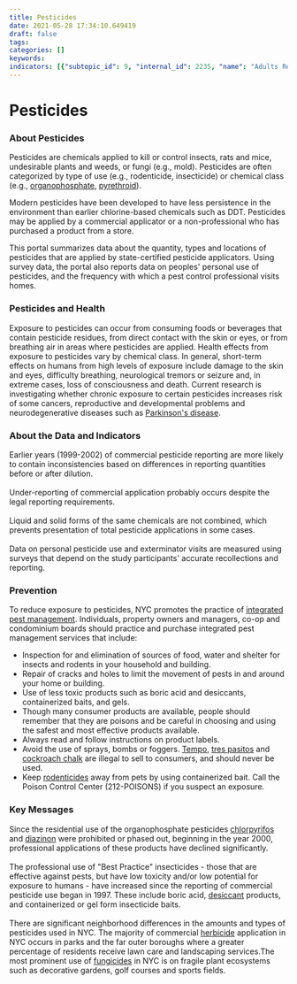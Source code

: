 ```yaml
---
title: Pesticides
date: 2021-05-28 17:34:10.649419
draft: false
tags: 
categories: []
keywords: 
indicators: [{"subtopic_id": 9, "internal_id": 2235, "name": "Adults Reporting Personal Use of Pesticides", "URL": "https://a816-dohbesp.nyc.gov/IndicatorPublic/VisualizationData.aspx?id=2235,719b87,9,Summarize"}, {"subtopic_id": 9, "internal_id": 100, "name": "Commercial Use of \"Best Practice\" Products", "URL": "https://a816-dohbesp.nyc.gov/IndicatorPublic/VisualizationData.aspx?id=100,719b87,9,Summarize"}, {"subtopic_id": 9, "internal_id": 96, "name": "Commercial Use of Fungicides", "URL": "https://a816-dohbesp.nyc.gov/IndicatorPublic/VisualizationData.aspx?id=96,719b87,9,Summarize"}, {"subtopic_id": 9, "internal_id": 94, "name": "Commercial Use of Herbicides", "URL": "https://a816-dohbesp.nyc.gov/IndicatorPublic/VisualizationData.aspx?id=94,719b87,9,Summarize"}, {"subtopic_id": 9, "internal_id": 93, "name": "Commercial Use of Insecticides", "URL": "https://a816-dohbesp.nyc.gov/IndicatorPublic/VisualizationData.aspx?id=93,719b87,9,Summarize"}, {"subtopic_id": 9, "internal_id": 97, "name": "Commercial Use of Insecticides (Organophosphate)", "URL": "https://a816-dohbesp.nyc.gov/IndicatorPublic/VisualizationData.aspx?id=97,719b87,9,Summarize"}, {"subtopic_id": 9, "internal_id": 98, "name": "Commercial Use of Insecticides (Pyrethroid/Pyrethrin)", "URL": "https://a816-dohbesp.nyc.gov/IndicatorPublic/VisualizationData.aspx?id=98,719b87,9,Summarize"}, {"subtopic_id": 9, "internal_id": 102, "name": "Commercial Use of Rodenticides", "URL": "https://a816-dohbesp.nyc.gov/IndicatorPublic/VisualizationData.aspx?id=102,719b87,9,Summarize"}, {"subtopic_id": 9, "internal_id": 99, "name": "Insecticides (Carbamate)", "URL": "https://a816-dohbesp.nyc.gov/IndicatorPublic/VisualizationData.aspx?id=99,719b87,9,Summarize"}, {"subtopic_id": 9, "internal_id": 2025, "name": "Nitrogen Dioxide (NO2)", "URL": "https://a816-dohbesp.nyc.gov/IndicatorPublic/VisualizationData.aspx?id=2025,719b87,9,Summarize"}, {"subtopic_id": 9, "internal_id": 2366, "name": "NYC Agency Use of \"Best Practice\" Products", "URL": "https://a816-dohbesp.nyc.gov/IndicatorPublic/VisualizationData.aspx?id=2366,719b87,9,Summarize"}, {"subtopic_id": 9, "internal_id": 2364, "name": "NYC Agency Use of Fungicides", "URL": "https://a816-dohbesp.nyc.gov/IndicatorPublic/VisualizationData.aspx?id=2364,719b87,9,Summarize"}, {"subtopic_id": 9, "internal_id": 2367, "name": "NYC Agency Use of Glyphosate", "URL": "https://a816-dohbesp.nyc.gov/IndicatorPublic/VisualizationData.aspx?id=2367,719b87,9,Summarize"}, {"subtopic_id": 9, "internal_id": 2368, "name": "NYC Agency Use of Herbicides", "URL": "https://a816-dohbesp.nyc.gov/IndicatorPublic/VisualizationData.aspx?id=2368,719b87,9,Summarize"}, {"subtopic_id": 9, "internal_id": 2369, "name": "NYC Agency Use of Insecticides", "URL": "https://a816-dohbesp.nyc.gov/IndicatorPublic/VisualizationData.aspx?id=2369,719b87,9,Summarize"}, {"subtopic_id": 9, "internal_id": 2374, "name": "NYC Agency Use of Mosquito Control", "URL": "https://a816-dohbesp.nyc.gov/IndicatorPublic/VisualizationData.aspx?id=2374,719b87,9,Summarize"}, {"subtopic_id": 9, "internal_id": 2370, "name": "NYC Agency Use of Rodenticides", "URL": "https://a816-dohbesp.nyc.gov/IndicatorPublic/VisualizationData.aspx?id=2370,719b87,9,Summarize"}, {"subtopic_id": 9, "internal_id": 91, "name": "Regular Exterminator Service", "URL": "https://a816-dohbesp.nyc.gov/IndicatorPublic/VisualizationData.aspx?id=91,719b87,9,Summarize"}]
---
```

# Pesticides
<h3>About Pesticides</h3>
<p>Pesticides are chemicals applied to kill or control insects, rats and mice, undesirable plants and weeds, or fungi (e.g., mold). Pesticides are often categorized by type of use (e.g., rodenticide, insecticide) or chemical class (e.g., <a href="http://a816-dohbesp.nyc.gov/IndicatorPublic/Glossary.aspx#Organophosphate" target="_blank">organophosphate</a>, <a href="http://a816-dohbesp.nyc.gov/IndicatorPublic/Glossary.aspx#Pyrethroids" target="_blank">pyrethroid</a>).</p>
<p>Modern pesticides have been developed to have less persistence in the environment than earlier chlorine-based chemicals such as DDT. Pesticides may be applied by a commercial applicator or a non-professional who has purchased a product from a store.</p>
<p>This portal summarizes data about the quantity, types and locations of pesticides that are applied by state-certified pesticide applicators. Using survey data, the portal also reports data on peoples' personal use of pesticides, and the frequency with which a pest control professional visits homes.</p>
<h3>Pesticides and Health</h3>
<p>Exposure to pesticides can occur from consuming foods or beverages that contain pesticide residues, from direct contact with the skin or eyes, or from breathing air in areas where pesticides are applied. Health effects from exposure to pesticides vary by chemical class. In general, short-term effects on humans from high levels of exposure include damage to the skin and eyes, difficulty breathing, neurological tremors or seizure and, in extreme cases, loss of consciousness and death. Current research is investigating whether chronic exposure to certain pesticides increases risk of some cancers, reproductive and developmental problems and neurodegenerative diseases such as <a href="http://a816-dohbesp.nyc.gov/IndicatorPublic/Glossary.aspx#Parkinsons_disease" target="_blank">Parkinson's disease</a>.</p>
<h3>About the Data and Indicators&nbsp;</h3>
<p>Earlier years (1999-2002) of commercial pesticide reporting are more likely to contain inconsistencies based on differences in reporting quantities before or after dilution.<br /><br /> Under-reporting of commercial application probably occurs despite the legal reporting requirements.<br /><br />Liquid and solid forms of the same chemicals are not combined, which prevents presentation of total pesticide applications in some cases.<br /><br />Data on personal pesticide use and exterminator visits are measured using surveys that depend on the study participants' accurate recollections and reporting.</p>
<h3>Prevention</h3>
<p>To reduce exposure to pesticides, NYC promotes the practice of <a href="http://a816-dohbesp.nyc.gov/IndicatorPublic/Glossary.aspx#Integrated_Pest_Management" target="_blank">integrated pest management</a>. Individuals, property owners and managers, co-op and condominium boards should practice and purchase integrated pest management services that include:</p>
<ul>
<li>Inspection for and elimination of sources of food, water and shelter for insects and rodents in your household and building.</li>
<li>Repair of cracks and holes to limit the movement of pests in and around your home or building.</li>
<li>Use of less toxic products such as boric acid and desiccants, containerized baits, and gels.</li>
<li>Though many consumer products are available, people should remember that they are poisons and be careful in choosing and using the safest and most effective products available.</li>
<li>Always read and follow instructions on product labels.</li>
<li>Avoid the use of sprays, bombs or foggers. <a href="http://a816-dohbesp.nyc.gov/IndicatorPublic/Glossary.aspx#Tempo" target="_blank">Tempo</a>, <a href="http://a816-dohbesp.nyc.gov/IndicatorPublic/Glossary.aspx#Tres_pasitos" target="_blank">tres pasitos</a> and <a href="http://a816-dohbesp.nyc.gov/IndicatorPublic/Glossary.aspx#Cockroach_chalk" target="_blank">cockroach chalk</a> are illegal to sell to consumers, and should never be used.</li>
<li>Keep <a href="http://a816-dohbesp.nyc.gov/IndicatorPublic/Glossary.aspx#Rodenticide" target="_blank">rodenticides</a> away from pets by using containerized bait. Call the Poison Control Center (212-POISONS) if you suspect an exposure.</li>
</ul>
<h3>Key Messages</h3>
<p>Since the residential use of the organophosphate pesticides <a href="http://a816-dohbesp.nyc.gov/IndicatorPublic/Glossary.aspx#Chlorpyrifos" target="_blank">chlorpyrifos</a> and <a href="http://a816-dohbesp.nyc.gov/IndicatorPublic/Glossary.aspx#Diazinon" target="_blank">diazinon</a> were prohibited or phased out, beginning in the year 2000, professional applications of these products have declined significantly.<br /><br />The professional use of "Best Practice" insecticides - those that are effective against pests, but have low toxicity and/or low potential for exposure to humans - have increased since the reporting of commercial pesticide use began in 1997. These include boric acid, <a href="http://a816-dohbesp.nyc.gov/IndicatorPublic/Glossary.aspx#Desiccant" target="_blank">desiccant</a> products, and containerized or gel form insecticide baits. <br /><br />There are significant neighborhood differences in the amounts and types of pesticides used in NYC. The majority of commercial <a href="http://a816-dohbesp.nyc.gov/IndicatorPublic/Glossary.aspx#Herbicide" target="_blank">herbicide</a> application in NYC occurs in parks and the far outer boroughs where a greater percentage of residents receive lawn care and landscaping services.The most prominent use of <a href="http://a816-dohbesp.nyc.gov/IndicatorPublic/Glossary.aspx#Fungicide" target="_blank">fungicides</a> in NYC is on fragile plant ecosystems such as decorative gardens, golf courses and sports fields.</p>
